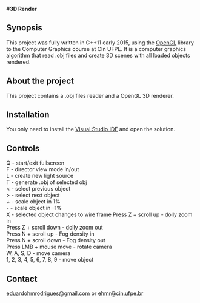 #**3D Render**

## Synopsis

This project was fully written in C++11 early 2015, using the [OpenGL](www.opengl.org) library to the Computer Graphics course at CIn UFPE. It is a computer graphics algorithm that read .obj files and create 3D scenes with all loaded objects rendered.

## About the project

This project contains a .obj files reader and a OpenGL 3D renderer.

## Installation

You only need to install the [Visual Studio IDE](www.visualstudio.com) and open the solution.

## Controls

Q - start/exit fullscreen					
F - director view mode in/out				
L - create new light source				
T - generate .obj of selected obj		
< - select previous object				
_>_ - select next object					
_+_ - scale object in 1%					
_-_ - scale object in -1%					
X - selected object changes to wire frame
Press Z + scroll up   - dolly zoom in			
Press Z + scroll down - dolly zoom out			
Press N + scroll up   - Fog density in			
Press N + scroll down - Fog density out			
Press LMB + mouse move - rotate camera			
W, A, S, D - move camera					
1, 2, 3, 4, 5, 6, 7, 8, 9 - move object	

## Contact
eduardohmrodrigues@gmail.com or ehmr@cin.ufpe.br
